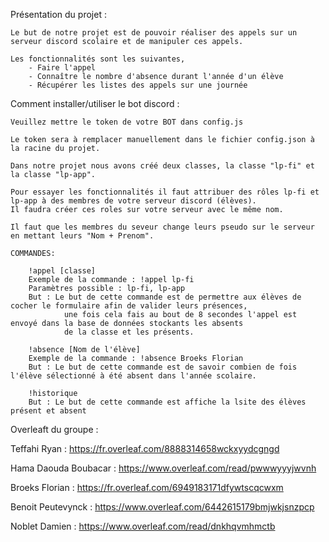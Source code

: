 Présentation du projet :

    Le but de notre projet est de pouvoir réaliser des appels sur un serveur discord scolaire et de manipuler ces appels.

    Les fonctionnalités sont les suivantes,
        - Faire l'appel
        - Connaître le nombre d'absence durant l'année d'un élève
        - Récupérer les listes des appels sur une journée


Comment installer/utiliser le bot discord :

    Veuillez mettre le token de votre BOT dans config.js

    Le token sera à remplacer manuellement dans le fichier config.json à la racine du projet.

    Dans notre projet nous avons créé deux classes, la classe "lp-fi" et la classe "lp-app".

    Pour essayer les fonctionnalités il faut attribuer des rôles lp-fi et lp-app à des membres de votre serveur discord (élèves).
    Il faudra créer ces roles sur votre serveur avec le même nom.

    Il faut que les membres du seveur change leurs pseudo sur le serveur en mettant leurs "Nom + Prenom".

    COMMANDES:

        !appel [classe]
        Exemple de la commande : !appel lp-fi
        Paramètres possible : lp-fi, lp-app
        But : Le but de cette commande est de permettre aux élèves de cocher le formulaire afin de valider leurs présences,
                une fois cela fais au bout de 8 secondes l'appel est envoyé dans la base de données stockants les absents
                de la classe et les présents.

        !absence [Nom de l'élève]
        Exemple de la commande : !absence Broeks Florian
        But : Le but de cette commande est de savoir combien de fois l'élève sélectionné à été absent dans l'année scolaire.

        !historique
        But : Le but de cette commande est affiche la lsite des élèves présent et absent 

Overleaft du groupe :

Teffahi Ryan : https://fr.overleaf.com/8888314658wckxyydcgngd

Hama Daouda Boubacar : https://www.overleaf.com/read/pwwwyyyjwvnh

Broeks Florian : https://fr.overleaf.com/6949183171dfywtscqcwxm

Benoit Peutevynck : https://www.overleaf.com/6442615179bmjwkjsnzpcp

Noblet Damien : https://www.overleaf.com/read/dnkhqvmhmctb
